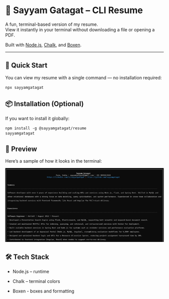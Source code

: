 # 📄 Sayyam Gatagat – CLI Resume

A fun, terminal-based version of my resume.  
View it instantly in your terminal without downloading a file or opening a PDF.

Built with [Node.js](https://nodejs.org), [Chalk](https://github.com/chalk/chalk), and [Boxen](https://github.com/sindresorhus/boxen).

---

## 🚀 Quick Start

You can view my resume with a single command — no installation required:

```sh
npx sayyamgatagat

```

## 📦 Installation (Optional)

If you want to install it globally:
```
npm install -g @sayyamgatagat/resume
sayyamgatagat
```

## 👀 Preview

Here’s a sample of how it looks in the terminal:

![alt text](image.png)

## 🛠 Tech Stack

- Node.js – runtime

- Chalk – terminal colors

- Boxen - boxes and formatting
